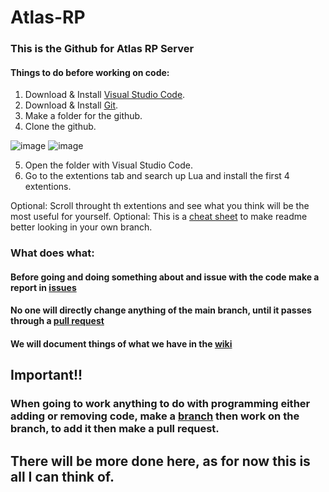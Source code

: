 # Atlas-RP
### This is the Github for Atlas RP Server

#### Things to do before working on code:

1. Download & Install [Visual Studio Code](https://code.visualstudio.com).
2. Download & Install [Git](https://gitforwindows.org).
3. Make a folder for the github.
4. Clone the github.

![image](https://github.com/yairme/Atlas-RP/assets/35409296/c01b6994-5915-4a24-bd09-854ade5119a0)
![image](https://github.com/yairme/Atlas-RP/assets/35409296/d8aa6772-0682-4e93-bf47-5100cd82d602)

5. Open the folder with Visual Studio Code.
6. Go to the extentions tab and search up Lua and install the first 4 extentions.
   
Optional: Scroll throught th extentions and see what you think will be the most useful for yourself.
Optional: This is a [cheat sheet](https://github.com/adam-p/markdown-here/wiki/Markdown-Cheatsheet) to make readme better looking in your own branch.

### What does what:

#### Before going and doing something about and issue with the code make a report in [issues](https://github.com/yairme/Atlas-RP/issues)
#### No one will directly change anything of the main branch, until it passes through a [pull request](https://github.com/yairme/Atlas-RP/pulls)
#### We will document things of what we have in the [wiki](https://github.com/yairme/Atlas-RP/wiki)

## Important!!

### When going to work anything to do with programming either adding or removing code, make a [branch](https://github.com/yairme/Atlas-RP/branches) then work on the branch, to add it then make a pull request.

## There will be more done here, as for now this is all I can think of.

